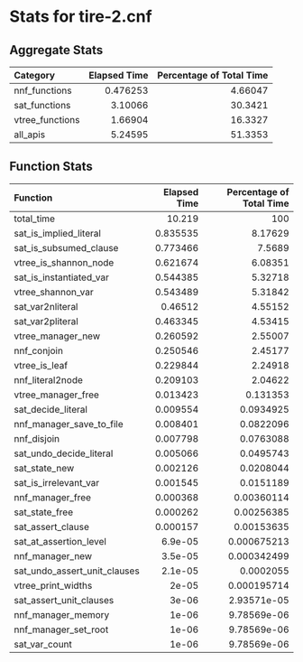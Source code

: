 # Stats for tire-2.cnf

## Aggregate Stats

| Category        |   Elapsed Time |   Percentage of Total Time |
|:----------------|---------------:|---------------------------:|
| nnf_functions   |       0.476253 |                    4.66047 |
| sat_functions   |       3.10066  |                   30.3421  |
| vtree_functions |       1.66904  |                   16.3327  |
| all_apis        |       5.24595  |                   51.3353  |

## Function Stats

| Function                     |   Elapsed Time |   Percentage of Total Time |
|:-----------------------------|---------------:|---------------------------:|
| total_time                   |      10.219    |              100           |
| sat_is_implied_literal       |       0.835535 |                8.17629     |
| sat_is_subsumed_clause       |       0.773466 |                7.5689      |
| vtree_is_shannon_node        |       0.621674 |                6.08351     |
| sat_is_instantiated_var      |       0.544385 |                5.32718     |
| vtree_shannon_var            |       0.543489 |                5.31842     |
| sat_var2nliteral             |       0.46512  |                4.55152     |
| sat_var2pliteral             |       0.463345 |                4.53415     |
| vtree_manager_new            |       0.260592 |                2.55007     |
| nnf_conjoin                  |       0.250546 |                2.45177     |
| vtree_is_leaf                |       0.229844 |                2.24918     |
| nnf_literal2node             |       0.209103 |                2.04622     |
| vtree_manager_free           |       0.013423 |                0.131353    |
| sat_decide_literal           |       0.009554 |                0.0934925   |
| nnf_manager_save_to_file     |       0.008401 |                0.0822096   |
| nnf_disjoin                  |       0.007798 |                0.0763088   |
| sat_undo_decide_literal      |       0.005066 |                0.0495743   |
| sat_state_new                |       0.002126 |                0.0208044   |
| sat_is_irrelevant_var        |       0.001545 |                0.0151189   |
| nnf_manager_free             |       0.000368 |                0.00360114  |
| sat_state_free               |       0.000262 |                0.00256385  |
| sat_assert_clause            |       0.000157 |                0.00153635  |
| sat_at_assertion_level       |       6.9e-05  |                0.000675213 |
| nnf_manager_new              |       3.5e-05  |                0.000342499 |
| sat_undo_assert_unit_clauses |       2.1e-05  |                0.0002055   |
| vtree_print_widths           |       2e-05    |                0.000195714 |
| sat_assert_unit_clauses      |       3e-06    |                2.93571e-05 |
| nnf_manager_memory           |       1e-06    |                9.78569e-06 |
| nnf_manager_set_root         |       1e-06    |                9.78569e-06 |
| sat_var_count                |       1e-06    |                9.78569e-06 |
